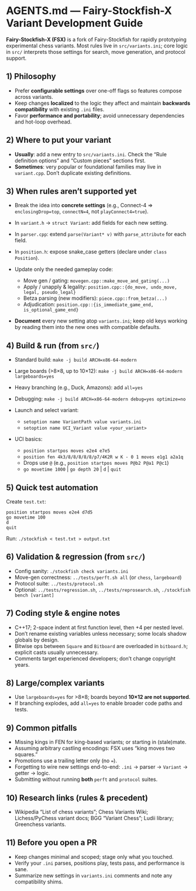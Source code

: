 # AGENTS.md — Fairy-Stockfish-X Variant Development Guide

**Fairy-Stockfish-X (FSX)** is a fork of Fairy-Stockfish for rapidly prototyping experimental chess variants. Most rules live in `src/variants.ini`; core logic in `src/` interprets those settings for search, move generation, and protocol support.

## 1) Philosophy

* Prefer **configurable settings** over one-off flags so features compose across variants.
* Keep changes **localized** to the logic they affect and maintain **backwards compatibility** with existing `.ini` files.
* Favor **performance and portability**; avoid unnecessary dependencies and hot-loop overhead.

## 2) Where to put your variant

* **Usually**: add a new entry to `src/variants.ini`. Check the “Rule definition options” and “Custom pieces” sections first.
* **Sometimes**: very popular or foundational families may live in `variant.cpp`. Don’t duplicate existing definitions.

## 3) When rules aren’t supported yet

* Break the idea into **concrete settings** (e.g., Connect-4 ⇒ `enclosingDrop=top`, `connectN=4`, not `playConnect4=true`).
* In `variant.h` → `struct Variant`: add fields for each new setting.
* In `parser.cpp`: extend `parse(Variant* v)` with `parse_attribute` for each field.
* In `position.h`: expose snake_case getters (declare under `class Position`).
* Update only the needed gameplay code:

  * Move gen / gating: `movegen.cpp::make_move_and_gating(...)`
  * Apply / unapply & legality: `position.cpp::{do_move, undo_move, legal, pseudo_legal}`
  * Betza parsing (new modifiers): `piece.cpp::from_betza(...)`
  * Adjudication: `position.cpp::{is_immediate_game_end, is_optional_game_end}`
* **Document** every new setting atop `variants.ini`; keep old keys working by reading them into the new ones with compatible defaults.

## 4) Build & run (from `src/`)

* Standard build: `make -j build ARCH=x86-64-modern`
* Large boards (>8×8, up to 10×12): `make -j build ARCH=x86-64-modern largeboards=yes`
* Heavy branching (e.g., Duck, Amazons): add `all=yes`
* Debugging: `make -j build ARCH=x86-64-modern debug=yes optimize=no`
* Launch and select variant:

  * `setoption name VariantPath value variants.ini`
  * `setoption name UCI_Variant value <your_variant>`
* UCI basics:

  * `position startpos moves e2e4 e7e5`
  * `position fen 4k3/8/8/8/8/8/p7/4K2R w K - 0 1 moves e1g1 a2a1q`
  * Drops use `@` (e.g., `position startpos moves P@b2 P@a1 P@c1`)
  * `go movetime 1000` | `go depth 20` | `d` | `quit`

## 5) Quick test automation

Create `test.txt`:

```
position startpos moves e2e4 d7d5
go movetime 100
d
quit
```

Run: `./stockfish < test.txt > output.txt`

## 6) Validation & regression (from `src/`)

* Config sanity: `./stockfish check variants.ini`
* Move-gen correctness: `../tests/perft.sh all` (or `chess`, `largeboard`)
* Protocol suite: `../tests/protocol.sh`
* Optional: `../tests/regression.sh`, `../tests/reprosearch.sh`, `./stockfish bench [variant]`

## 7) Coding style & engine notes

* C++17; 2-space indent at first function level, then +4 per nested level.
* Don’t rename existing variables unless necessary; some locals shadow globals by design.
* Bitwise ops between `Square` and `Bitboard` are overloaded in `bitboard.h`; explicit casts usually unnecessary.
* Comments target experienced developers; don’t change copyright years.

## 8) Large/complex variants

* Use `largeboards=yes` for >8×8; boards beyond **10×12 are not supported**.
* If branching explodes, add `all=yes` to enable broader code paths and tests.

## 9) Common pitfalls

* Missing kings in FEN for king-based variants; or starting in (stale)mate.
* Assuming arbitrary castling encodings: FSX uses “king moves two squares.”
* Promotions use a trailing letter only (no `=`).
* Forgetting to wire new settings end-to-end: `.ini` → parser → `Variant` → getter → logic.
* Submitting without running **both** `perft` and `protocol` suites.

## 10) Research links (rules & precedent)

* Wikipedia “List of chess variants”; Chess Variants Wiki; Lichess/PyChess variant docs; BGG “Variant Chess”; Ludii library; Greenchess variants.

## 11) Before you open a PR

* Keep changes minimal and scoped; stage only what you touched.
* Verify your `.ini` parses, positions play, tests pass, and performance is sane.
* Summarize new settings in `variants.ini` comments and note any compatibility shims.
